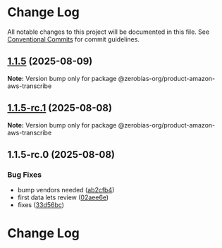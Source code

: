 # Change Log

All notable changes to this project will be documented in this file.
See [Conventional Commits](https://conventionalcommits.org) for commit guidelines.

## [1.1.5](https://github.com/zerobias-org/product/compare/@zerobias-org/product-amazon-aws-transcribe@1.1.5-rc.1...@zerobias-org/product-amazon-aws-transcribe@1.1.5) (2025-08-09)

**Note:** Version bump only for package @zerobias-org/product-amazon-aws-transcribe





## [1.1.5-rc.1](https://github.com/zerobias-org/product/compare/@zerobias-org/product-amazon-aws-transcribe@1.1.5-rc.0...@zerobias-org/product-amazon-aws-transcribe@1.1.5-rc.1) (2025-08-08)

**Note:** Version bump only for package @zerobias-org/product-amazon-aws-transcribe





## 1.1.5-rc.0 (2025-08-08)


### Bug Fixes

* bump vendors needed ([ab2cfb4](https://github.com/zerobias-org/product/commit/ab2cfb4a9cf2e3008e08b068f98011fec096c932))
* first data lets review ([02aee6e](https://github.com/zerobias-org/product/commit/02aee6e8c4f11675de7c63a00f4c8254a67a4dd7))
* fixes ([33d56bc](https://github.com/zerobias-org/product/commit/33d56bcaedf3fa5e3939a33c0fb57eda53539d05))





# Change Log
